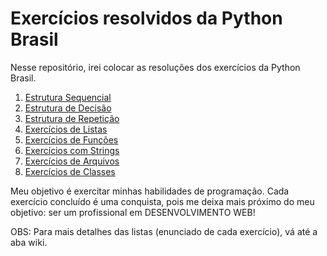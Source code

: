 # Exercícios resolvidos da Python Brasil 

Nesse repositório, irei colocar as resoluções dos exercícios da Python Brasil.

1. [Estrutura Sequencial](https://wiki.python.org.br/EstruturaSequencial)
2. [Estrutura de Decisão](https://wiki.python.org.br/EstruturaDeDecisao)
3. [Estrutura de Repetição](https://wiki.python.org.br/EstruturaDeRepeticao)
4. [Exercícios de Listas](https://wiki.python.org.br/ExerciciosListas)
5. [Exercícios de Funções](https://wiki.python.org.br/ExerciciosFuncoes)
6. [Exercícios com Strings](https://wiki.python.org.br/ExerciciosComStrings)
7. [Exercícios de Arquivos](https://wiki.python.org.br/ExerciciosArquivos)
8. [Exercícios de Classes](https://wiki.python.org.br/ExerciciosClasses)

Meu objetivo é exercitar minhas habilidades de programação. Cada exercício concluído é uma conquista, pois me deixa mais próximo do meu objetivo: ser um profissional em DESENVOLVIMENTO WEB!

OBS: Para mais detalhes das listas (enunciado de cada exercício), vá até a aba wiki.
